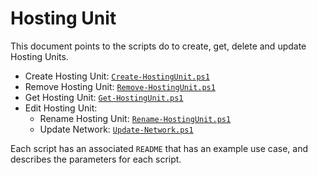 # Hosting Unit
This document points to the scripts do to create, get, delete and update Hosting Units.

- Create Hosting Unit: [`Create-HostingUnit.ps1`](./Create%20Hosting%20Unit/)
- Remove Hosting Unit: [`Remove-HostingUnit.ps1`](./Remove%20Hosting%20Unit/)
- Get Hosting Unit: [`Get-HostingUnit.ps1`](./Get%20Hosting%20Unit/)
- Edit Hosting Unit:
    - Rename Hosting Unit: [`Rename-HostingUnit.ps1`](./Rename%20Hosting%20Unit/)
    - Update Network: [`Update-Network.ps1`](./Update%20Network/)

Each script has an associated `README` that has an example use case, and describes the parameters for each script.